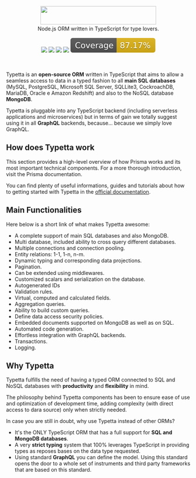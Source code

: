 <div align="center">
  <br/>
  <br/>
  <a href="https://twinlogix.github.io/typetta/">
    <img src="https://raw.githubusercontent.com/twinlogix/typetta/master/docs/assets/img/logo.png" width="316" height="50">
  </a>
  <br/>
  Node.js ORM written in TypeScript for type lovers.
  <br/>
  <br/>
  <div>
    <a href="https://www.npmjs.com/package/@twinlogix/typetta" target="_blank"><img src="https://badge.fury.io/js/@twinlogix%2Ftypetta.svg" /></a>
    <a href="https://opensource.org/licenses/Apache-2.0" target="_blank"><img src="https://img.shields.io/badge/License-Apache_2.0-blue.svg"/></a>
    <img src="https://github.com/twinlogix/typetta/actions/workflows/build-and-test.yml/badge.svg" />    
    <a href="https://www.codacy.com/gh/twinlogix/typetta/dashboard?utm_source=github.com&amp;utm_medium=referral&amp;utm_content=twinlogix/typetta&amp;utm_campaign=Badge_Grade" target="_blank"><img src="https://app.codacy.com/project/badge/Grade/3c49f8a206cf4deeb41b289d151434f7"/></a>
    <img src="https://raw.githubusercontent.com/twinlogix/typetta/master/coverage/badge.svg" />
  </div>
  <br/>
  <br/>
</div>

Typetta is an **open-source ORM** written in TypeScript that aims to allow a seamless access to data in a typed fashion to all **main SQL databases** (MySQL, PostgreSQL, Microsoft SQL Server, SQLLite3, CockroachDB, MariaDB, Oracle e Amazon Redshift) and also to the NoSQL database **MongoDB**.

Typetta is pluggable into any TypeScript backend (including serverless applications and microservices) but in terms of gain we totally suggest using it in all **GraphQL** backends, because... because we simply love GraphQL.

## How does Typetta work

This section provides a high-level overview of how Prisma works and its most important technical components. For a more thorough introduction, visit the Prisma documentation.

You can find plenty of useful informations, guides and tutorials about how to getting started with Typetta in the [official documentation](https://twinlogix.github.io/typetta/).

## Main Functionalities

Here below is a short link of what makes Typetta awesome:

-   A complete support of main SQL databases and also MongoDB.
-   Multi database, included ability to cross query different databases.
-   Multiple connections and connection pooling.
-   Entity relations: 1-1, 1-n, n-m.
-   Dynamic typing and corresponding data projections.
-   Pagination.
-   Can be extended using middlewares.
-   Customized scalars and serialization on the database.
-   Autogenerated IDs
-   Validation rules.
-   Virtual, computed and calculated fields.
-   Aggregation queries.
-   Ability to build custom queries.
-   Define data access security policies.
-   Embedded documents supported on MongoDB as well as on SQL.
-   Automated code generation.
-   Effortless integration with GraphQL backends.
-   Transactions.
-   Logging.

## Why Typetta

Typetta fulfills the need of having a typed ORM connected to SQL and NoSQL databases with **productivity** and **flexibility** in mind.

The philosophy behind Typetta components has been to ensure ease of use and optimization of development time, adding complexity (with direct access to dara source) only when strictly needed.

In case you are still in doubt, why use Typetta instead of other ORMs?

-   It's the ONLY TypeScript ORM that has a full support for **SQL and MongoDB databases**.
-   A very **strict typing** system that 100% leverages TypeScript in providing types as reposes bases on the data type requested.
-   Using standard **GraphQL** you can define the model. Using this standard opens the door  to a whole set of instruments and third party frameworks that are based on this standard.
